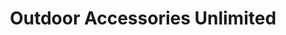 ---
title: "Outdoor Accessories Unlimited"
url: /kenly/outdoor-accessories-unlimited/
shop: Outdoor
---